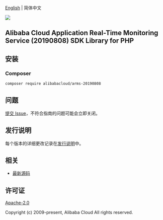 [English](README.md) | 简体中文

![](https://aliyunsdk-pages.alicdn.com/icons/AlibabaCloud.svg)

## Alibaba Cloud Application Real-Time Monitoring Service (20190808) SDK Library for PHP

## 安装

### Composer

```bash
composer require alibabacloud/arms-20190808
```

## 问题

[提交 Issue](https://github.com/aliyun/alibabacloud-sdk/issues/new)，不符合指南的问题可能会立即关闭。

## 发行说明

每个版本的详细更改记录在[发行说明](./ChangeLog.txt)中。

## 相关

* [最新源码](https://github.com/aliyun/alibabacloud-sdk)

## 许可证

[Apache-2.0](http://www.apache.org/licenses/LICENSE-2.0)

Copyright (c) 2009-present, Alibaba Cloud All rights reserved.
